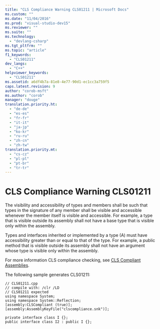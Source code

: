 ```yaml
---
title: "CLS Compliance Warning CLS01211 | Microsoft Docs"
ms.custom: ""
ms.date: "11/04/2016"
ms.prod: "visual-studio-dev15"
ms.reviewer: ""
ms.suite: ""
ms.technology: 
  - "devlang-csharp"
ms.tgt_pltfrm: ""
ms.topic: "article"
f1_keywords: 
  - "CLS01211"
dev_langs: 
  - "C++"
helpviewer_keywords: 
  - "CLS01211"
ms.assetid: a6df4b7a-81e8-4e77-90d1-ec1cc3a759f5
caps.latest.revision: 9
author: "corob-msft"
ms.author: "corob"
manager: "douge"
translation.priority.ht: 
  - "de-de"
  - "es-es"
  - "fr-fr"
  - "it-it"
  - "ja-jp"
  - "ko-kr"
  - "ru-ru"
  - "zh-cn"
  - "zh-tw"
translation.priority.mt: 
  - "cs-cz"
  - "pl-pl"
  - "pt-br"
  - "tr-tr"
---
```

# CLS Compliance Warning CLS01211
The visibility and accessibility of types and members shall be such that types in the signature of any member shall be visible and accessible whenever the member itself is visible and accessible. For example, a type that is visible outside its assembly shall not have a base type that is visible only within the assembly.  
  
 Types and interfaces inherited or implemented by a type (A) must have accessibility greater than or equal to that of the type.  For example, a public method that is visible outside its assembly shall not have an argument whose type is visible only within the assembly.  
  
 For more information CLS compliance checking, see [CLS Compliant Assemblies](http://msdn.microsoft.com/en-us/3320b57e-ea55-4697-a17d-f509a36a3c93).  
  
 The following sample generates CLS01211:  
  
```  
// CLS01211.cpp  
// compile with: /clr /LD  
// CLS01211 expected  
using namespace System;  
using namespace System::Reflection;  
[assembly:CLSCompliant (true)];  
[assembly:AssemblyKeyFile("clscompliance.snk")];  
  
private interface class I {};  
public interface class I2 : public I {};  
```